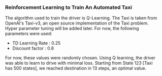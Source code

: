 ### Reinforcement Learning to Train An Automated Taxi

The algorithm used to train the driver is Q-Learning. The Taxi is taken from OpenAI's Taxi-v3, an open source implementation of the Taxi problem. Hyper parameter tuning will be added later.
For now, the following parameters were used: 
- TD Learning Rate : 0.25
- Discount factor : 0.8

For now, these values were randomly chosen. Using Q learning, the driver was able to learn to drive with minimal loss. Starting from State 123 [Taxi has 500 states], we reached destination in 13 steps, an optimal value.
